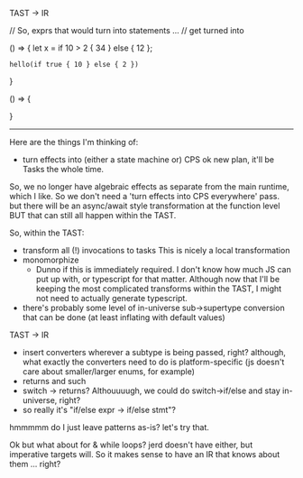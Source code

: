 
TAST -> IR



// So, exprs that would turn into statements ...
// get turned into 

() => {
	let x = if 10 > 2 {
		34
	} else {
		12
	};

	hello(if true { 10 } else { 2 })
}

() => {

}



---

Here are the things I'm thinking of:

- turn effects into (either a state machine or) CPS
	ok new plan, it'll be Tasks the whole time.

So, we no longer have algebraic effects as separate from the main runtime, which I like. So we don't need a 'turn effects into CPS everywhere' pass.
but there will be an async/await style transformation at the function level
BUT that can still all happen within the TAST.

So, within the TAST:
- transform all (!) invocations to tasks
	This is nicely a local transformation
- monomorphize
	- Dunno if this is immediately required. I don't know how much JS can put up with, or typescript for that matter. Although now that I'll be keeping the most complicated transforms within the TAST, I might not need to actually generate typescript.
- there's probably some level of in-universe sub->supertype conversion that can be done (at least inflating with default values)

TAST -> IR
- insert converters wherever a subtype is being passed, right?
	although, what exactly the converters need to do is platform-specific (js doesn't care about smaller/larger enums, for example)
- returns and such
- switch -> returns?
	Althouuuugh, we could do switch->if/else and stay in-universe, right?
- so really it's "if/else expr -> if/else stmt"?

hmmmmm do I just leave patterns as-is?
let's try that.

Ok but what about for & while loops? jerd doesn't have either,
but imperative targets will. So it makes sense to have an IR
that knows about them ... right?
